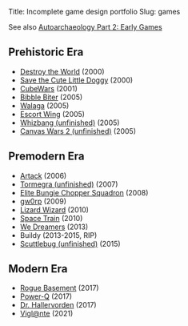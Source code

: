 Title: Incomplete game design portfolio
Slug: games

See also [Autoarchaeology Part 2: Early Games](https://blog.steveasleep.com/autoarchaeology-part-2-early-games)

## Prehistoric Era

- [Destroy the World](https://youtu.be/Acq_sH2Ag0s) (2000)
- [Save the Cute Little Doggy](https://youtu.be/LzEY15prXLA) (2000)
- [CubeWars](https://youtu.be/1eDDUy1BFQg) (2001)
- [Bibble Biter](|filename|bibble-biter.md) (2005)
- [Walaga](|filename|walaga.md) (2005)
- [Escort Wing](|filename|escort-wing.md) (2005)
- [Whizbang (unfinished)](https://youtu.be/R4qM0PDF2bQ) (2005)
- [Canvas Wars 2 (unfinished)](https://youtu.be/d7peqm5ZOH8) (2005)

## Premodern Era

- [Artack](|filename|artack.md) (2006)
- [Tormegra (unfinished)](https://youtu.be/8DlEQO92Knc) (2007)
- [Elite Bungie Chopper Squadron](|filename|bungie-chopper.md) (2008)
- [gw0rp](|filename|gw0rp.md) (2009)
- [Lizard Wizard](http://www.ludumdare.com/compo/ludum-dare-19/?action=preview&uid=3120) (2010)
- [Space Train](|filename|space-train.md) (2010)
- [We Dreamers](http://ludumdare.com/compo/ludum-dare-26/?action=preview&uid=3120) (2013)
- Buildy (2013-2015, RIP)
- [Scuttlebug (unfinished)](https://youtu.be/NMKNERwSb6A) (2015)

## Modern Era

- [Rogue Basement](https://irskep.itch.io/rogue_basement) (2017)
- [Power-Q](https://irskep.itch.io/powerq) (2017)
- [Dr. Hallervorden](https://irskep.itch.io/dr-hallervorden) (2017)
- [Vigl@nte](https://irskep.itch.io/vigilante) (2021)
